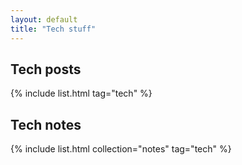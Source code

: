 ```yaml
---
layout: default
title: "Tech stuff"
---
```


## Tech posts

{% include list.html tag="tech" %}

## Tech notes

{% include list.html collection="notes" tag="tech" %}

